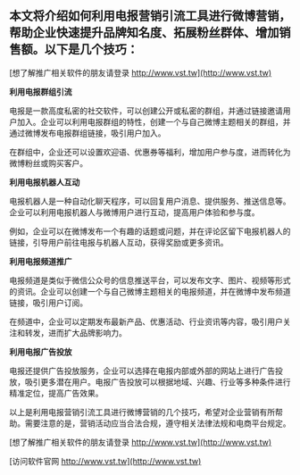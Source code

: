 ## **本文将介绍如何利用电报营销引流工具进行微博营销，帮助企业快速提升品牌知名度、拓展粉丝群体、增加销售额。以下是几个技巧：**

[想了解推广相关软件的朋友请登录 http://www.vst.tw](http://www.vst.tw)

**利用电报群组引流**

电报是一款高度私密的社交软件，可以创建公开或私密的群组，并通过链接邀请用户加入。企业可以利用电报群组的特性，创建一个与自己微博主题相关的群组，并通过微博发布电报群组链接，吸引用户加入。

在群组中，企业还可以设置欢迎语、优惠券等福利，增加用户参与度，进而转化为微博粉丝或购买客户。

**利用电报机器人互动**

电报机器人是一种自动化聊天程序，可以回复用户消息、提供服务、推送信息等。企业可以利用电报机器人与微博用户进行互动，提高用户体验和参与度。

例如，企业可以在微博发布一个有趣的话题或问题，并在评论区留下电报机器人的链接，引导用户前往电报与机器人互动，获得奖励或更多资讯。

**利用电报频道推广**

电报频道是类似于微信公众号的信息推送平台，可以发布文字、图片、视频等形式的资讯。企业可以创建一个与自己微博主题相关的电报频道，并在微博中发布频道链接，吸引用户订阅。

在频道中，企业可以定期发布最新产品、优惠活动、行业资讯等内容，吸引用户关注和转发，进而扩大品牌影响力。

**利用电报广告投放**

电报还提供广告投放服务，企业可以选择在电报内部或外部的网站上进行广告投放，吸引更多潜在用户。电报广告投放可以根据地域、兴趣、行业等多种条件进行精准定位，提高广告效果。

以上是利用电报营销引流工具进行微博营销的几个技巧，希望对企业营销有所帮助。需要注意的是，营销活动应当合法合规，遵守相关法律法规和电商平台规定。

[想了解推广相关软件的朋友请登录 http://www.vst.tw](http://www.vst.tw)


[访问软件官网 http://www.vst.tw](http://www.vst.tw)
